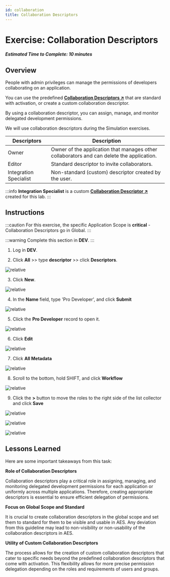 ```yaml
---
id: collaboration
title: Collaboration Descriptors
---
```

# Exercise: Collaboration Descriptors

##### Estimated Time to Complete: 10 minutes

## Overview

People with admin privileges can manage the permissions of developers collaborating on an application.

You can use the predefined **<a href="https://docs.servicenow.com/csh?topicname=create-collaboration-descriptors.html&version=latest" target="_blank">Collaboration Descriptors ↗</a>** that are standard with activation, or create a custom collaboration descriptor. 

By using a collaboration descriptor, you can assign, manage, and monitor delegated development permissions.

We will use collaboration descriptors during the Simulation exercises. 

| **Descriptors** | **Description**
|--|--
| Owner	| Owner of the application that manages other collaborators and can delete the application.
| Editor | Standard descriptor to invite collaborators.
| Integration Specialist | Non-standard (custom) descriptor created by the user.

:::info
**Integration Specialist** is a custom **<a href="https://docs.servicenow.com/csh?topicname=create-collaboration-descriptors.html&version=latest" target="_blank">Collaboration Descriptor ↗</a>** created for this lab. 
:::

## Instructions

:::caution
For this exercise, the specific Application Scope is **critical** - Collaboration Descriptors go in Global.
:::

:::warning
Complete this section in **DEV**.
:::

1. Log in **DEV**.


2. Click **All** >> type **descriptor** >> click **Descriptors**.

![relative](/img/lab-aemc/2023-08-01-22-32-53.png)

3. Click **New**.

![relative](/img/lab-aemc/2023-08-01-22-33-57.png)

4. In the **Name** field, type 'Pro Developer', and click **Submit**

![relative](/img/lab-aemc/2023-08-01-22-35-31.png)

5. Click the **Pro Developer** record to open it.

![relative](/img/lab-aemc/2023-08-01-22-36-38.png)

6. Click **Edit**

![relative](/img/lab-aemc/2023-08-01-22-37-30.png)

7. Click **All Metadata**

![relative](/img/lab-aemc/2023-08-01-22-38-19.png)

8. Scroll to the bottom, hold SHIFT, and click **Workflow**

![relative](/img/lab-aemc/2023-08-01-22-39-00.png)

9. Click the **>** button to move the roles to the right side of the list collector and click **Save**

![relative](/img/lab-aemc/2023-08-01-22-39-54.png)

![relative](/img/lab-aemc/2023-08-01-22-40-25.png)

![relative](/img/lab-aemc/2023-08-01-22-41-50.png)

## Lessons Learned

Here are some important takeaways from this task:

**Role of Collaboration Descriptors**

Collaboration descriptors play a critical role in assigning, managing, and monitoring delegated development permissions for each application or uniformly across multiple applications. Therefore, creating appropriate descriptors is essential to ensure efficient delegation of permissions.


**Focus on Global Scope and Standard**

It is crucial to create collaboration descriptors in the global scope and set them to standard for them to be visible and usable in AES. Any deviation from this guideline may lead to non-visibility or non-usability of the collaboration descriptors in AES.


**Utility of Custom Collaboration Descriptors**

The process allows for the creation of custom collaboration descriptors that cater to specific needs beyond the predefined collaboration descriptors that come with activation. This flexibility allows for more precise permission delegation depending on the roles and requirements of users and groups.

